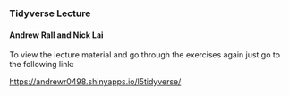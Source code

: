 ### Tidyverse Lecture
#### Andrew Rall and Nick Lai

To view the lecture material and go through the exercises again just go to the following link:

https://andrewr0498.shinyapps.io/l5tidyverse/

